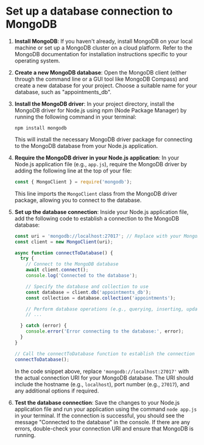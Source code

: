 
# Set up a database connection to MongoDB

1. **Install MongoDB**: If you haven't already, install MongoDB on your local machine or set up a MongoDB cluster on a cloud platform. Refer to the MongoDB documentation for installation instructions specific to your operating system.

2. **Create a new MongoDB database**: Open the MongoDB client (either through the command line or a GUI tool like MongoDB Compass) and create a new database for your project. Choose a suitable name for your database, such as "appointments_db".

3. **Install the MongoDB driver**: In your project directory, install the MongoDB driver for Node.js using npm (Node Package Manager) by running the following command in your terminal:

   ```
   npm install mongodb
   ```

   This will install the necessary MongoDB driver package for connecting to the MongoDB database from your Node.js application.

4. **Require the MongoDB driver in your Node.js application**: In your Node.js application file (e.g., `app.js`), require the MongoDB driver by adding the following line at the top of your file:

   ```javascript
   const { MongoClient } = require('mongodb');
   ```

   This line imports the `MongoClient` class from the MongoDB driver package, allowing you to connect to the database.

5. **Set up the database connection**: Inside your Node.js application file, add the following code to establish a connection to the MongoDB database:

   ```javascript
   const uri = 'mongodb://localhost:27017'; // Replace with your MongoDB connection URI
   const client = new MongoClient(uri);

   async function connectToDatabase() {
     try {
       // Connect to the MongoDB database
       await client.connect();
       console.log('Connected to the database');

       // Specify the database and collection to use
       const database = client.db('appointments_db');
       const collection = database.collection('appointments');

       // Perform database operations (e.g., querying, inserting, updating)
       // ...

     } catch (error) {
       console.error('Error connecting to the database:', error);
     }
   }

   // Call the connectToDatabase function to establish the connection
   connectToDatabase();
   ```

   In the code snippet above, replace `'mongodb://localhost:27017'` with the actual connection URI for your MongoDB database. The URI should include the hostname (e.g., `localhost`), port number (e.g., `27017`), and any additional options if required.

6. **Test the database connection**: Save the changes to your Node.js application file and run your application using the command `node app.js` in your terminal. If the connection is successful, you should see the message "Connected to the database" in the console. If there are any errors, double-check your connection URI and ensure that MongoDB is running.

